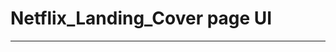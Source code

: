 # Netflix_Landing_Cover page UI
<hr>

<div>
<img src ="https://user-images.githubusercontent.com/96978659/184667525-f3c65ff7-f1e0-4775-a6dc-f358c1a3627b.PNG" alt="" />
</div>
